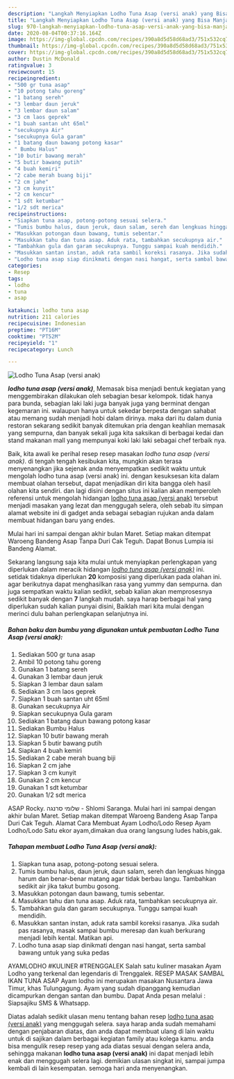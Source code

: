 ```yaml
---
description: "Langkah Menyiapkan Lodho Tuna Asap (versi anak) yang Bisa Manjain Lidah"
title: "Langkah Menyiapkan Lodho Tuna Asap (versi anak) yang Bisa Manjain Lidah"
slug: 970-langkah-menyiapkan-lodho-tuna-asap-versi-anak-yang-bisa-manjain-lidah
date: 2020-08-04T00:37:16.164Z
image: https://img-global.cpcdn.com/recipes/390a8d5d58d68ad3/751x532cq70/lodho-tuna-asap-versi-anak-foto-resep-utama.jpg
thumbnail: https://img-global.cpcdn.com/recipes/390a8d5d58d68ad3/751x532cq70/lodho-tuna-asap-versi-anak-foto-resep-utama.jpg
cover: https://img-global.cpcdn.com/recipes/390a8d5d58d68ad3/751x532cq70/lodho-tuna-asap-versi-anak-foto-resep-utama.jpg
author: Dustin McDonald
ratingvalue: 3
reviewcount: 15
recipeingredient:
- "500 gr tuna asap"
- "10 potong tahu goreng"
- "1 batang sereh"
- "3 lembar daun jeruk"
- "3 lembar daun salam"
- "3 cm laos geprek"
- "1 buah santan uht 65ml"
- "secukupnya Air"
- "secukupnya Gula garam"
- "1 batang daun bawang potong kasar"
- " Bumbu Halus"
- "10 butir bawang merah"
- "5 butir bawang putih"
- "4 buah kemiri"
- "2 cabe merah buang biji"
- "2 cm jahe"
- "3 cm kunyit"
- "2 cm kencur"
- "1 sdt ketumbar"
- "1/2 sdt merica"
recipeinstructions:
- "Siapkan tuna asap, potong-potong sesuai selera."
- "Tumis bumbu halus, daun jeruk, daun salam, sereh dan lengkuas hingga harum dan benar-benar matang agar tidak berbau langu. Tambahkan sedikit air jika takut bumbu gosong."
- "Masukkan potongan daun bawang, tumis sebentar."
- "Masukkan tahu dan tuna asap. Aduk rata, tambahkan secukupnya air."
- "Tambahkan gula dan garam secukupnya. Tunggu sampai kuah mendidih."
- "Masukkan santan instan, aduk rata sambil koreksi rasanya. Jika sudah pas rasanya, masak sampai bumbu meresap dan kuah berkurang menjadi lebih kental. Matikan api."
- "Lodho tuna asap siap dinikmati dengan nasi hangat, serta sambal bawang untuk yang suka pedas"
categories:
- Resep
tags:
- lodho
- tuna
- asap

katakunci: lodho tuna asap 
nutrition: 211 calories
recipecuisine: Indonesian
preptime: "PT16M"
cooktime: "PT52M"
recipeyield: "1"
recipecategory: Lunch

---
```



![Lodho Tuna Asap (versi anak)](https://img-global.cpcdn.com/recipes/390a8d5d58d68ad3/751x532cq70/lodho-tuna-asap-versi-anak-foto-resep-utama.jpg)

<b><i>lodho tuna asap (versi anak)</i></b>, Memasak bisa menjadi bentuk kegiatan yang menggembirakan dilakukan oleh sebagian besar kelompok. tidak hanya para bunda, sebagian laki laki juga banyak juga yang berminat dengan kegemaran ini. walaupun hanya untuk sekedar berpesta dengan sahabat atau memang sudah menjadi hobi dalam dirinya. maka dari itu dalam dunia restoran sekarang sedikit banyak ditemukan pria dengan keahlian memasak yang sempurna, dan banyak sekali juga kita saksikan di berbagai kedai dan stand makanan mall yang mempunyai koki laki laki sebagai chef terbaik nya.

Baik, kita awali ke perihal resep resep masakan <i>lodho tuna asap (versi anak)</i>. di tengah tengah kesibukan kita, mungkin akan terasa menyenangkan jika sejenak anda menyempatkan sedikit waktu untuk mengolah lodho tuna asap (versi anak) ini. dengan kesuksesan kita dalam membuat olahan tersebut, dapat menjadikan diri kita bangga oleh hasil olahan kita sendiri. dan lagi disini dengan situs ini kalian akan memperoleh referensi untuk mengolah hidangan <u>lodho tuna asap (versi anak)</u> tersebut menjadi masakan yang lezat dan menggugah selera, oleh sebab itu simpan alamat website ini di gadget anda sebagai sebagian rujukan anda dalam membuat hidangan baru yang endes.

Mulai hari ini sampai dengan akhir bulan Maret. Setiap makan ditempat Waroeng Bandeng Asap Tanpa Duri Cak Teguh. Dapat Bonus Lumpia isi Bandeng Alamat.


Sekarang langsung saja kita mulai untuk menyiapkan perlengkapan yang diperlukan dalam meracik hidangan <u><i>lodho tuna asap (versi anak)</i></u> ini. setidak tidaknya diperlukan <b>20</b> komposisi yang diperlukan pada olahan ini. agar berikutnya dapat menghasilkan rasa yang yummy dan sempurna. dan juga sempatkan waktu kalian sedikit, sebab kalian akan memprosesnya sedikit banyak dengan <b>7</b> langkah mudah. saya harap berbagai hal yang diperlukan sudah kalian punyai disini, Baiklah mari kita mulai dengan merinci dulu bahan perlengkapan selanjutnya ini.

<!--inarticleads1-->

##### Bahan baku dan bumbu yang digunakan untuk pembuatan Lodho Tuna Asap (versi anak):

1. Sediakan 500 gr tuna asap
1. Ambil 10 potong tahu goreng
1. Gunakan 1 batang sereh
1. Gunakan 3 lembar daun jeruk
1. Siapkan 3 lembar daun salam
1. Sediakan 3 cm laos geprek
1. Siapkan 1 buah santan uht 65ml
1. Gunakan secukupnya Air
1. Siapkan secukupnya Gula garam
1. Sediakan 1 batang daun bawang potong kasar
1. Sediakan  Bumbu Halus
1. Siapkan 10 butir bawang merah
1. Siapkan 5 butir bawang putih
1. Siapkan 4 buah kemiri
1. Sediakan 2 cabe merah buang biji
1. Siapkan 2 cm jahe
1. Siapkan 3 cm kunyit
1. Gunakan 2 cm kencur
1. Gunakan 1 sdt ketumbar
1. Gunakan 1/2 sdt merica


ASAP Rocky. שלומי סרנגה - Shlomi Saranga. Mulai hari ini sampai dengan akhir bulan Maret. Setiap makan ditempat Waroeng Bandeng Asap Tanpa Duri Cak Teguh. Alamat  Cara Membuat Ayam Lodho/Lodo Resep Ayam Lodho/Lodo Satu ekor ayam,dimakan dua orang langsung ludes habis,gak. 

<!--inarticleads2-->

##### Tahapan membuat Lodho Tuna Asap (versi anak):

1. Siapkan tuna asap, potong-potong sesuai selera.
1. Tumis bumbu halus, daun jeruk, daun salam, sereh dan lengkuas hingga harum dan benar-benar matang agar tidak berbau langu. Tambahkan sedikit air jika takut bumbu gosong.
1. Masukkan potongan daun bawang, tumis sebentar.
1. Masukkan tahu dan tuna asap. Aduk rata, tambahkan secukupnya air.
1. Tambahkan gula dan garam secukupnya. Tunggu sampai kuah mendidih.
1. Masukkan santan instan, aduk rata sambil koreksi rasanya. Jika sudah pas rasanya, masak sampai bumbu meresap dan kuah berkurang menjadi lebih kental. Matikan api.
1. Lodho tuna asap siap dinikmati dengan nasi hangat, serta sambal bawang untuk yang suka pedas


AYAMLODHO #KULINER #TRENGGALEK Salah satu kuliner masakan Ayam Lodho yang terkenal dan legendaris di Trenggalek. RESEP MASAK SAMBAL IKAN TUNA ASAP Ayam lodho ini merupakan masakan Nusantara Jawa Timur, khas Tulungagung. Ayam yang sudah dipanggang kemudian dicampurkan dengan santan dan bumbu. Dapat Anda pesan melalui : Siapsajiku SMS &amp; Whatsapp. 

Diatas adalah sedikit ulasan menu tentang bahan resep <u>lodho tuna asap (versi anak)</u> yang menggugah selera. saya harap anda sudah memahami dengan penjabaran diatas, dan anda dapat membuat ulang di lain waktu untuk di sajikan dalam berbagai kegiatan family atau kolega kamu. anda bisa mengulik resep resep yang ada diatas sesuai dengan selera anda, sehingga makanan <b>lodho tuna asap (versi anak)</b> ini dapat menjadi lebih enak dan menggugah selera lagi. demikian ulasan singkat ini, sampai jumpa kembali di lain kesempatan. semoga hari anda menyenangkan.
